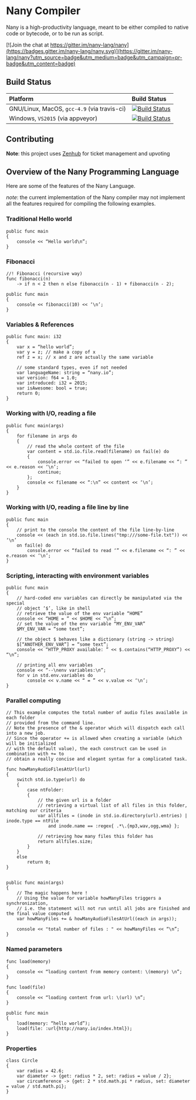 Nany Compiler
=============

Nany is a high-productivity language, meant to be either compiled to native
code or bytecode, or to be run as script.

[![Join the chat at https://gitter.im/nany-lang/nany](https://badges.gitter.im/nany-lang/nany.svg)](https://gitter.im/nany-lang/nany?utm_source=badge&utm_medium=badge&utm_campaign=pr-badge&utm_content=badge)


Build Status
------------

| Platform  | Build Status |
| :------------- | :------------- |
| GNU/Linux, MacOS, `gcc-4.9` (via travis-ci)  | [![Build Status](https://api.travis-ci.org/nany-lang/nany.png)](https://travis-ci.org/nany-lang/nany)  |
| Windows, `VS2015` (via appveyor)  | [![Build Status](https://ci.appveyor.com/api/projects/status/github/nany-lang/nany)](https://ci.appveyor.com/project/milipili/nany)  |


Contributing
------------

**Note**: this project uses [Zenhub](https://www.zenhub.io/) for ticket management and upvoting




Overview of the Nany Programming Language
-----------------------------------------

Here are some of the features of the Nany Language.

*note*: the current implementation of the Nany compiler may not implement all the
features required for compiling the following examples.

### Traditional Hello world

```nany
public func main
{
    console << “Hello world\n”;
}
```

### Fibonacci

```nany
//! Fibonacci (recursive way)
func fibonacci(n)
    -> if n < 2 then n else fibonacci(n - 1) + fibonacci(n - 2);

public func main
{
    console << fibonacci(10) << ‘\n’;
}
```

### Variables & References

```nany
public func main: i32
{
    var x = “hello world”;
    var y = z; // make a copy of x
    ref z = x; // x and z are actually the same variable

    // some standard types, even if not needed
    var languageName: string = “nany.io”;
    var version: f64 = 1.0;
    var introduced: i32 = 2015;
    var isAwesome: bool = true;
    return 0;
}
```

### Working with I/O, reading a file

```nany
public func main(args)
{
    for filename in args do
    {
        // read the whole content of the file
        var content = std.io.file.read(filename) on fail(e) do
        {
            console.error << “failed to open ‘” << e.filename << “: ” << e.reason << ‘\n’;
            continue;
        };
        console << filename << “:\n” << content << ‘\n’;
    }
}
```

### Working with I/O, reading a file line by line

```nany
public func main
{
    // print to the console the content of the file line-by-line
    console << (each in std.io.file.lines("tmp:///some-file.txt")) << ‘\n’
    on fail(e) do
        console.error << “failed to read ‘” << e.filename << “: ” << e.reason << ‘\n’;
}
```


### Scripting, interacting with environment variables

```nany
public func main
{
    // hard-coded env variables can directly be manipulated via the special
    // object ‘$’, like in shell
    // retrieve the value of the env variable “HOME”
    console << “HOME = ” << $HOME << “\n”;
    // set the value of the env variable “MY_ENV_VAR”
    $MY_ENV_VAR = “some text”;

    // the object $ behaves like a dictionary (string -> string)
    $[“ANOTHER_ENV_VAR”] = “some text”;
    console << “HTTP_PROXY available: ” << $.contains(“HTTP_PROXY”) << “\n”;

    // printing all env variables
    console << “--\nenv variables:\n”;
    for v in std.env.variables do
        console << v.name << “ = ” << v.value << ‘\n’;
}
```


### Parallel computing

```nany
// This example computes the total number of audio files available in each folder
// provided from the command line.
// Note the presence of the & operator which will dispatch each call into a new job.
// Since the operator += is allowed when creating a variable (which will be initialized
// with the default value), the each construct can be used in combination with += to
// obtain a really concise and elegant syntax for a complicated task.

func howManyAudioFilesAtUrl(url)
{
	switch std.io.type(url) do
    {
        case ntFolder:
        {
            // the given url is a folder
            // retrieving a virtual list of all files in this folder, matching our criteria
            var allfiles = (inode in std.io.directory(url).entries) | inode.type == ntFile
                and inode.name == :regex{ .*\.{mp3,wav,ogg,wma} };

            // retrieving how many files this folder has
            return allfiles.size;
        }
    }
	else
		return 0;
}


public func main(args)
{
    // The magic happens here !
    // Using the value for variable howManyFiles triggers a synchronization,
    // i.e. the statement will not run until all jobs are finished and the final value computed
    var howManyFiles += & howManyAudioFilesAtUrl((each in args));

    console << "total number of files : " << howManyFiles << “\n”;
}
```


### Named parameters

```nany
func load(memory)
{
    console << “loading content from memory content: \(memory) \n”;
}

func load(file)
{
    console << “loading content from url: \(url) \n”;
}

public func main
{
    load(memory: “hello world”);
    load(file: :url{http://nany.io/index.html});
}
```


### Properties

```nany
class Circle
{
    var radius = 42.6;
    var diameter -> {get: radius * 2, set: radius = value / 2};
    var circumference -> {get: 2 * std.math.pi * radius, set: diameter = value / std.math.pi};
}
```
